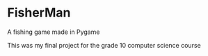 # FisherMan
A fishing game made in Pygame

This was my final project for the grade 10 computer science course
